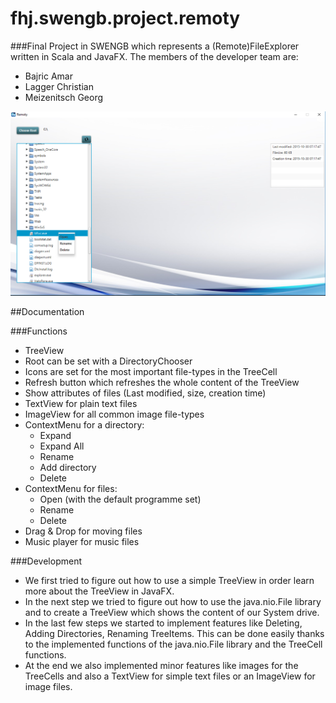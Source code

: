 # fhj.swengb.project.remoty

###Final Project in SWENGB which represents a (Remote)FileExplorer written in Scala and JavaFX.
The members of the developer team are:
- Bajric Amar
- Lagger Christian
- Meizenitsch Georg


![Screenshot](filebrowser.png)

##Documentation

###Functions
* TreeView
* Root can be set with a DirectoryChooser
* Icons are set for the most important file-types in the TreeCell
* Refresh button which refreshes the whole content of the TreeView
* Show attributes of files (Last modified, size, creation time)
* TextView for plain text files
* ImageView for all common image file-types
* ContextMenu for a directory:
    - Expand
    - Expand All
    - Rename
    - Add directory
    - Delete
* ContextMenu for files:
    - Open (with the default programme set)
    - Rename
    - Delete
* Drag & Drop for moving files
* Music player for music files


###Development
- We first tried to figure out how to use a simple TreeView in order learn more about the TreeView in JavaFX.
- In the next step we tried to figure out how to use the java.nio.File library and to create a TreeView which shows the content of our System drive.
- In the last few steps we started to implement features like Deleting, Adding Directories, Renaming TreeItems. This can be done easily thanks to the implemented functions of the java.nio.File library and the TreeCell functions.
- At the end we also implemented minor features like images for the TreeCells and also a TextView for simple text files or an ImageView for image files.

